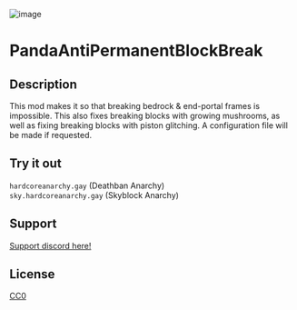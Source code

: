 ![image](https://github.com/user-attachments/assets/22527936-8f62-4c17-835f-6859bdf85fe8)

# PandaAntiPermanentBlockBreak

## Description

This mod makes it so that breaking bedrock & end-portal frames is impossible. This also fixes breaking blocks with growing mushrooms, as well as fixing breaking blocks with piston glitching. A configuration file will be made if requested.

## Try it out
`hardcoreanarchy.gay`   (Deathban Anarchy)  
`sky.hardcoreanarchy.gay`   (Skyblock Anarchy)

## Support

[Support discord here!]( https://discord.gg/3tP3Tqu983)

## License

[CC0](https://creativecommons.org/public-domain/cc0/)
